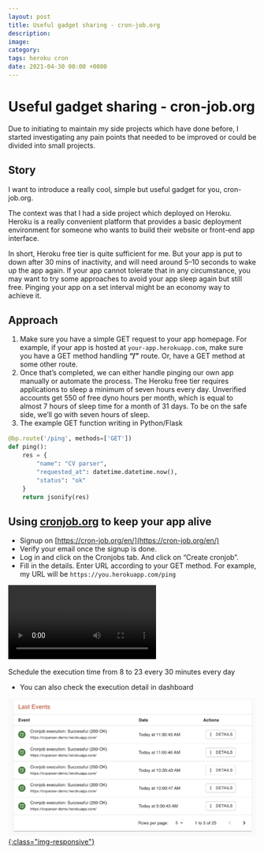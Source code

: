 ```yaml
---
layout: post
title: Useful gadget sharing - cron-job.org
description: 
image: 
category: 
tags: heroku cron
date: 2021-04-30 00:00 +0000
---
```

# Useful gadget sharing - cron-job.org

Due to initiating to maintain my side projects which have done before, I started investigating any pain points that needed to be improved or could be divided into small projects.

## Story

I want to introduce a really cool, simple but useful gadget for you, cron-job.org.

The context was that I had a side project which deployed on Heroku. Heroku is a really convenient platform that provides a basic deployment environment for someone who wants to build their website or front-end app interface.

In short, Heroku free tier is quite sufficient for me. But your app is put to down after 30 mins of inactivity, and will need around 5–10 seconds to wake up the app again. If your app cannot tolerate that in any circumstance, you may want to try some approaches to avoid your app sleep again but still free. Pinging your app on a set interval might be an economy way to achieve it.

## Approach

1. Make sure you have a simple GET request to your app homepage. For example, if your app is hosted at `your-app.herokuapp.com`, make sure you have a GET method handling **“/”** route. Or, have a GET method at some other route.
2. Once that’s completed, we can either handle pinging our own app manually or automate the process. The Heroku free tier requires applications to sleep a minimum of seven hours every day. Unverified accounts get 550 of free dyno hours per month, which is equal to almost 7 hours of sleep time for a month of 31 days. To be on the safe side, we’ll go with seven hours of sleep.
3. The example GET function writing in Python/Flask

```python
@bp.route('/ping', methods=['GET'])
def ping():
    res = {
        "name": "CV parser",
        "requested_at": datetime.datetime.now(),
        "status": "ok"
    }
    return jsonify(res)
```

## Using [cronjob.org](http://cronjob.org) to keep your app alive

- Signup on [https://cron-job.org/en/](https://cron-job.org/en/)
- Verify your email once the signup is done.
- Log in and click on the Cronjobs tab. And click on “Create cronjob”.
- Fill in the details. Enter URL according to your GET method. For example, my URL will be `https://you.herokuapp.com/ping`

![](assets/img/posts/schedule_example.mov)

Schedule the execution time from 8 to 23 every 30 minutes every day

- You can also check the execution detail in dashboard

[ ![](assets/img/posts/cronjob_dashboard.png){:class="img-responsive"} ](assets/img/posts/cronjob_dashboard.png)
